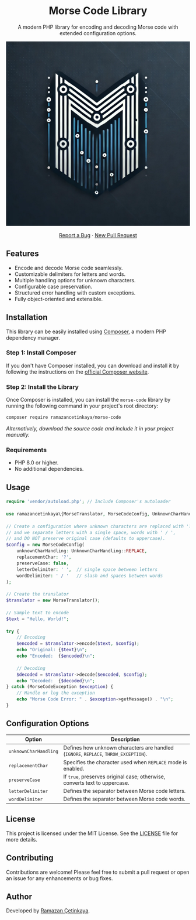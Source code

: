 <h1 align="center">Morse Code Library</h1>

<p align="center">A modern PHP library for encoding and decoding Morse code with extended configuration options.</p>

<p align="center">
  <a href="https://github.com/ramazancetinkaya/morse-code">
    <img src="logo.webp" alt="Logo">
  </a>

  <p align="center">
    <a href="https://github.com/ramazancetinkaya/morse-code/issues">Report a Bug</a>
    ·
    <a href="https://github.com/ramazancetinkaya/morse-code/pulls">New Pull Request</a>
  </p>
</p>

## Features

- Encode and decode Morse code seamlessly.
- Customizable delimiters for letters and words.
- Multiple handling options for unknown characters.
- Configurable case preservation.
- Structured error handling with custom exceptions.
- Fully object-oriented and extensible.

## Installation

This library can be easily installed using [Composer](https://getcomposer.org/), a modern PHP dependency manager.

### Step 1: Install Composer

If you don't have Composer installed, you can download and install it by following the instructions on the [official Composer website](https://getcomposer.org/download/).

### Step 2: Install the Library

Once Composer is installed, you can install the `morse-code` library by running the following command in your project's root directory:

```bash
composer require ramazancetinkaya/morse-code
```

_Alternatively, download the source code and include it in your project manually._

### Requirements

- PHP 8.0 or higher.
- No additional dependencies.

## Usage

```php
require 'vendor/autoload.php'; // Include Composer's autoloader

use ramazancetinkaya\{MorseTranslator, MorseCodeConfig, UnknownCharHandling};

// Create a configuration where unknown characters are replaced with '?'
// and we separate letters with a single space, words with ' / ', 
// and DO NOT preserve original case (defaults to uppercase).
$config = new MorseCodeConfig(
    unknownCharHandling: UnknownCharHandling::REPLACE,
    replacementChar: '?',
    preserveCase: false,
    letterDelimiter: ' ',  // single space between letters
    wordDelimiter: ' / '   // slash and spaces between words
);

// Create the translator
$translator = new MorseTranslator();

// Sample text to encode
$text = "Hello, World!";

try {
    // Encoding
    $encoded = $translator->encode($text, $config);
    echo "Original: {$text}\n";
    echo "Encoded:  {$encoded}\n";

    // Decoding
    $decoded = $translator->decode($encoded, $config);
    echo "Decoded:  {$decoded}\n";
} catch (MorseCodeException $exception) {
    // Handle or log the exception
    echo "Morse Code Error: " . $exception->getMessage() . "\n";
}
```

## Configuration Options

| Option               | Description |
|----------------------|-------------|
| `unknownCharHandling` | Defines how unknown characters are handled (`IGNORE`, `REPLACE`, `THROW_EXCEPTION`). |
| `replacementChar`    | Specifies the character used when `REPLACE` mode is enabled. |
| `preserveCase`       | If `true`, preserves original case; otherwise, converts text to uppercase. |
| `letterDelimiter`    | Defines the separator between Morse code letters. |
| `wordDelimiter`      | Defines the separator between Morse code words. |

## License

This project is licensed under the MIT License. See the [LICENSE](LICENSE) file for more details.

## Contributing

Contributions are welcome! Please feel free to submit a pull request or open an issue for any enhancements or bug fixes.

## Author

Developed by [Ramazan Çetinkaya](https://github.com/ramazancetinkaya).
